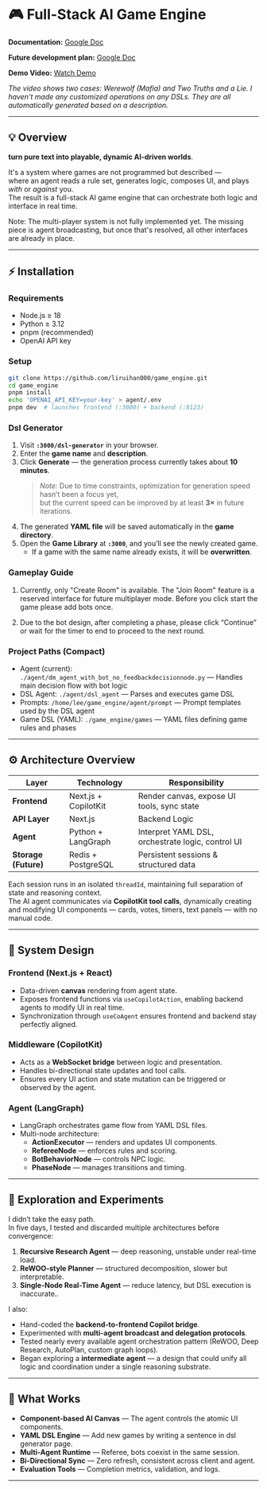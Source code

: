 # 🎮 Full-Stack AI Game Engine

**Documentation:** [Google Doc](https://docs.google.com/document/d/1CugOHIvGYZ7J339M6bQpwU7fyY-Dg1BHJ__HTwXXYDA/edit?usp=drive_link)  

**Future development plan:** [Google Doc](https://docs.google.com/document/d/10kWj0d3kgHijSTeN-svgy8nV4BalymIZrE-zh7uruv0/edit?usp=drive_link)  

**Demo Video:** [Watch Demo](https://youtu.be/DxSRnGJXdRA)

*The video shows two cases: Werewolf (Mafia) and Two Truths and a Lie.
I haven't made any customized operations on any DSLs. They are all automatically generated based on a description.*

---

## 💡 Overview

**turn pure text into playable, dynamic AI-driven worlds**.

It's a system where games are not programmed but described —  
where an agent reads a rule set, generates logic, composes UI, and plays *with* or *against* you.  
The result is a full-stack AI game engine that can orchestrate both logic and interface in real time.

Note: The multi-player system is not fully implemented yet. The missing piece is agent broadcasting, but once that's resolved, all other interfaces are already in place.

---

## ⚡ Installation

### Requirements
- Node.js ≥ 18  
- Python ≥ 3.12  
- pnpm (recommended)  
- OpenAI API key  

### Setup
```bash
git clone https://github.com/liruihan000/game_engine.git
cd game_engine
pnpm install
echo 'OPENAI_API_KEY=your-key' > agent/.env
pnpm dev  # launches frontend (:3000) + backend (:8123) 
```

### Dsl Generator

1. Visit **`:3000/dsl-generator`** in your browser.  
2. Enter the **game name** and **description**.  
3. Click **Generate** — the generation process currently takes about **10 minutes**.  
   > *Note:* Due to time constraints, optimization for generation speed hasn’t been a focus yet,  
   > but the current speed can be improved by at least **3×** in future iterations.  
4. The generated **YAML file** will be saved automatically in the **game directory**.  
5. Open the **Game Library** at **`:3000`**, and you’ll see the newly created game.  
   - If a game with the same name already exists, it will be **overwritten**.
  
### Gameplay Guide

1. Currently, only "Create Room" is available. The "Join Room" feature is a reserved interface for future multiplayer mode. Before you click start the game please add bots once.

2. Due to the bot design, after completing a phase, please click “Continue” or wait for the timer to end to proceed to the next round.

### Project Paths (Compact)

- Agent (current): `./agent/dm_agent_with_bot_no_feedbackdecisionnode.py` — Handles main decision flow with bot logic  
- DSL Agent: `./agent/dsl_agent` — Parses and executes game DSL  
- Prompts: `/home/lee/game_engine/agent/prompt` — Prompt templates used by the DSL agent  
- Game DSL (YAML): `./game_engine/games` — YAML files defining game rules and phases

---

## ⚙️ Architecture Overview

| Layer | Technology | Responsibility |
|-------|-------------|----------------|
| **Frontend** | Next.js + CopilotKit | Render canvas, expose UI tools, sync state |
| **API Layer** | Next.js | Backend Logic |
| **Agent** | Python + LangGraph | Interpret YAML DSL, orchestrate logic, control UI |
| **Storage (Future)** | Redis + PostgreSQL | Persistent sessions & structured data |

Each session runs in an isolated `threadId`, maintaining full separation of state and reasoning context.  
The AI agent communicates via **CopilotKit tool calls**, dynamically creating and modifying UI components — cards, votes, timers, text panels — with no manual code.

---

## 🧠 System Design

### Frontend (Next.js + React)
- Data-driven **canvas** rendering from agent state.
- Exposes frontend functions via `useCopilotAction`, enabling backend agents to modify UI in real time.
- Synchronization through `useCoAgent` ensures frontend and backend stay perfectly aligned.

### Middleware (CopilotKit)
- Acts as a **WebSocket bridge** between logic and presentation.
- Handles bi-directional state updates and tool calls.
- Ensures every UI action and state mutation can be triggered or observed by the agent.

### Agent (LangGraph)
- LangGraph orchestrates game flow from YAML DSL files.
- Multi-node architecture:
  - **ActionExecutor** — renders and updates UI components.  
  - **RefereeNode** — enforces rules and scoring.  
  - **BotBehaviorNode** — controls NPC logic.  
  - **PhaseNode** — manages transitions and timing.

---

## 🔬 Exploration and Experiments

I didn’t take the easy path.  
In five days, I tested and discarded multiple architectures before convergence:

1. **Recursive Research Agent** — deep reasoning, unstable under real-time load.  
2. **ReWOO-style Planner** — structured decomposition, slower but interpretable.  
3. **Single-Node Real-Time Agent** — reduce latency, but DSL execution is inaccurate..  

I also:
- Hand-coded the **backend-to-frontend Copilot bridge**.  
- Experimented with **multi-agent broadcast and delegation protocols**.  
- Tested nearly every available agent orchestration pattern (ReWOO, Deep Research, AutoPlan, custom graph loops).  
- Began exploring a **intermediate agent** — a design that could unify all logic and coordination under a single reasoning substrate.

---

## 🧩 What Works

- **Component-based AI Canvas** — The agent controls the atomic UI components.  
- **YAML DSL Engine** — Add new games by writing a sentence in dsl generator page.  
- **Multi-Agent Runtime** — Referee, bots coexist in the same session.  
- **Bi-Directional Sync** — Zero refresh, consistent across client and agent.  
- **Evaluation Tools** — Completion metrics, validation, and logs.  

---

